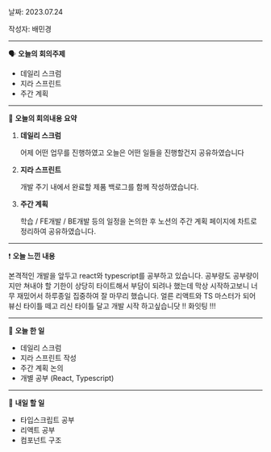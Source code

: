 날짜: 2023.07.24

작성자: 배민경

---

<aside>

🗣 **오늘의 회의주제**

</aside>

- 데일리 스크럼
- 지라 스프린트
- 주간 계획

---

<aside>

🎢 **오늘의 회의내용 요약**

</aside>

1. **데일리 스크럼** 
    
    어제 어떤 업무를 진행하였고 오늘은 어떤 일들을 진행할건지 공유하였습니다
    
2. **지라 스프린트**
    
    개발 주기 내에서 완료할 제품 백로그를 함께 작성하였습니다.
    
3. **주간 계획**
    
    학습 / FE개발 / BE개발 등의 일정을 논의한 후 노션의 주간 계획 페이지에 차트로 정리하여 공유하였습니다. 
    

---

<aside>

❗ **오늘 느낀 내용**

</aside>

본격적인 개발을 앞두고 react와 typescript를 공부하고 있습니다. 공부량도 공부량이지만 쳐내야 할 기한이 상당히 타이트해서 부담이 되려나 했는데 막상 시작하고보니 너무 재밌어서 하루종일 집중하여 잘 마무리 했습니다. 얼른 리액트와 TS 마스터가 되어 뷰신 타이틀 떼고 리신 타이틀 달고 개발 시작 하고싶습니닷 !! 화잇팅 !!! 

---

<aside>

🎵 **오늘 한 일**

</aside>

- 데일리 스크럼
- 지라 스프린트 작성
- 주간 계획 논의
- 개별 공부 (React, Typescript)

---

<aside>

🥊 **내일 할 일**

</aside>

- 타입스크립트 공부
- 리액트 공부
- 컴포넌트 구조